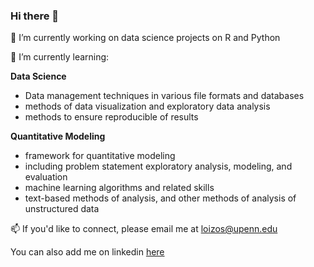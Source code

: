 ### Hi there 👋
🔭 I’m currently working on data science projects on R and Python

🌱 I’m currently learning: 

**Data Science** 
-  Data management techniques in various file formats and databases
-  methods of data visualization and exploratory data analysis 
-  methods to ensure reproducible of results

**Quantitative Modeling** 
- framework for quantitative modeling
- including problem statement exploratory analysis, modeling, and evaluation
- machine learning algorithms and related skills
- text-based methods of analysis, and other methods of analysis of unstructured data

📫  If you'd like to connect, please email me at loizos@upenn.edu 

You can also add me on linkedin [here](https://www.linkedin.com/in/loizoskon/)

<!--
**LoizosKo/loizosko** is a ✨ _special_ ✨ repository because its `README.md` (this file) appears on your GitHub profile.

Here are some ideas to get you started:

- 🔭 I’m currently working on ...
- 🌱 I’m currently learning ...
- 👯 I’m looking to collaborate on ...
- 🤔 I’m looking for help with ...
- 💬 Ask me about ...
- 📫 How to reach me: ...
- 😄 Pronouns: ...
- ⚡ Fun fact: ...
-->
